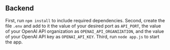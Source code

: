 ## Backend

First, run ```npm install``` to include required dependencies. Second, create the file `.env` and add to it the value of your desired port as `API_PORT`, the value of your OpenAI API organization as `OPENAI_API_ORGANIZATION`, and the value of your OpenAI API key as `OPENAI_API_KEY`. Third, run ```node app.js``` to start the app.
